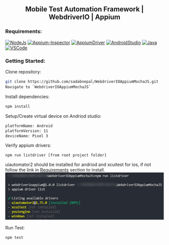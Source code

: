 <h2 align="center"> Mobile Test Automation Framework | WebdriverIO | Appium </h2>


### Requirements:
[![NodeJs](https://img.shields.io/badge/-NodeJS-%23339933?logo=npm)](https://nodejs.org/en/download/)
[![Appium-Inspector](https://img.shields.io/badge/-Appium%20Inspector-662d91?logo=appium&logoColor=black)](https://github.com/appium/appium-inspector/releases)
[![AppiumDriver](https://img.shields.io/badge/-Appium%20Driver-662d91?logo=Appium&logoColor=white)](https://appiumpro.com/editions/122-installing-appium-20-and-the-driver-and-plugins-cli)
[![AndroidStudio](https://img.shields.io/badge/-Android%20Studio-3DDC84?logo=android-studio&logoColor=white)](https://developer.android.com/studio)
[![Java](https://img.shields.io/badge/-JDK-%23007396?logo=java&logoColor=black&)](https://www.oracle.com/java/technologies/downloads/)
[![VSCode](https://img.shields.io/badge/-Visual%20Studio%20Code-%233178C6?logo=visual-studio-code)](https://code.visualstudio.com/download)

### Getting Started:

Clone repository:
```bash
git clone https://github.com/sadabnepal/WebdriverIOAppiumMochaJS.git
Navigate to `WebdriverIOAppiumMochaJS`
```

Install dependencies:
```bash
npm install
```

Setup/Create virtual device on Andriod studio:
```
platformName: Android
platformVersion: 11
deviceName: Pixel 3
```

Verify appium drivers:
```
npm run listdriver [from root project folder]
```
uiautomator2 should be installed for andriod and xcuitest for ios, if not follow the link in [Requirements](#Requirements) section to install. <br/>
![appium_driver_list.png](sample/appium_driver_list.png)

Run Test:
```
npm test
```